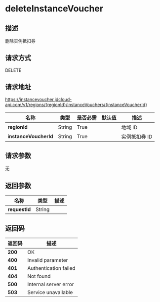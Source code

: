 # deleteInstanceVoucher


## 描述
删除实例抵扣券


## 请求方式
DELETE

## 请求地址
https://instancevoucher.jdcloud-api.com/v1/regions/{regionId}/instanceVouchers/{instanceVoucherId}

|名称|类型|是否必需|默认值|描述|
|---|---|---|---|---|
|**regionId**|String|True| |地域 ID|
|**instanceVoucherId**|String|True| |实例抵扣券 ID|

## 请求参数
无


## 返回参数
|名称|类型|描述|
|---|---|---|
|**requestId**|String| |


## 返回码
|返回码|描述|
|---|---|
|**200**|OK|
|**400**|Invalid parameter|
|**401**|Authentication failed|
|**404**|Not found|
|**500**|Internal server error|
|**503**|Service unavailable|

